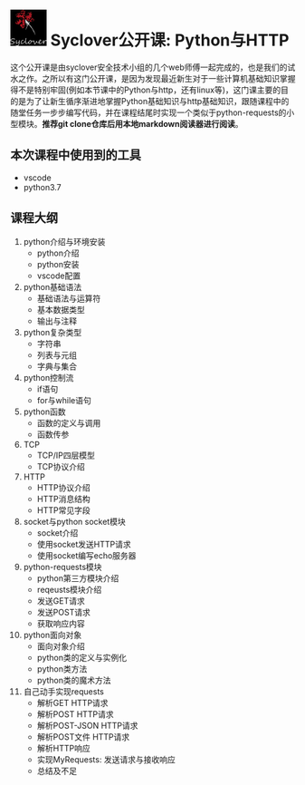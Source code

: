 # <img src="/assets/syclover.jpg" height="64" width="64" /> Syclover公开课: Python与HTTP


这个公开课是由syclover安全技术小组的几个web师傅一起完成的，也是我们的试水之作。之所以有这门公开课，是因为发现最近新生对于一些计算机基础知识掌握得不是特别牢固(例如本节课中的Python与http，还有linux等)，这门课主要的目的是为了让新生循序渐进地掌握Python基础知识与http基础知识，跟随课程中的随堂任务一步步编写代码，并在课程结尾时实现一个类似于python-requests的小型模块。**推荐git clone仓库后用本地markdown阅读器进行阅读**。

## 本次课程中使用到的工具

- vscode
- python3.7



## 课程大纲

1. python介绍与环境安装
    - python介绍
    - python安装
    - vscode配置
2. python基础语法
    - 基础语法与运算符
    - 基本数据类型
    - 输出与注释
3. python复杂类型
    - 字符串
    - 列表与元组
    - 字典与集合
4. python控制流
    - if语句
    - for与while语句
5. python函数
    - 函数的定义与调用
    - 函数传参
6. TCP
    - TCP/IP四层模型
    - TCP协议介绍
7. HTTP
    - HTTP协议介绍
    - HTTP消息结构
    - HTTP常见字段
8. socket与python socket模块
    - socket介绍
    - 使用socket发送HTTP请求
    - 使用socket编写echo服务器
9. python-requests模块
    - python第三方模块介绍
    - reqeusts模块介绍
    - 发送GET请求
    - 发送POST请求
    - 获取响应内容
10. python面向对象
    - 面向对象介绍
    - python类的定义与实例化
    - python类方法
    - python类的魔术方法
11. 自己动手实现requests
    - 解析GET HTTP请求
    - 解析POST HTTP请求
    - 解析POST-JSON HTTP请求
    - 解析POST文件 HTTP请求
    - 解析HTTP响应
    - 实现MyRequests: 发送请求与接收响应
    - 总结及不足